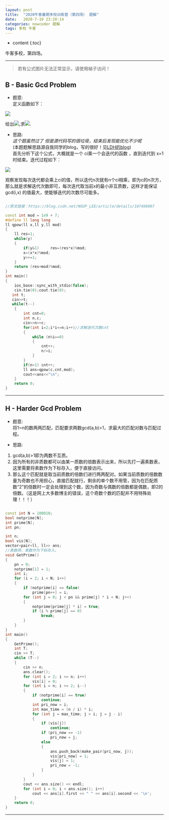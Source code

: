 ```yaml
---
layout: post
title:  "2020牛客暑期多校训练营（第四场） 题解"
date:   2020-7-19 23:20:14
categories: nowcoder 题解
tags: 多校 牛客 
---
```


* content
{:toc}

牛客多校，第四场。



---

> 若有公式图片无法正常显示，请使用梯子访问！


## B - Basic Gcd Problem


* 题意:  
定义函数如下：  
<img src="https://www.nowcoder.com/equation?tex=%5Cbegin%7Balign%7D%0Af_c(x)%26%3D%5Cmax_%7Bi%3D1%20%5Cdots%20x-1%7D%20c%20%5Ccdot%20f_c(%5Cgcd(i%2C%20x))%20%26%20x%20%3E%201%5C%5C%0Af_c(x)%26%3D1%20%26%20x%3D1%0A%5Cend%7Balign%7D">  

给出<img src="https://latex.codecogs.com/svg.latex?(n_i,c_i)">,求<img src="https://latex.codecogs.com/svg.latex?f_c_i(n_i)\pmod{10^9+7}">.


* 思路:  
*这个题虽然过了 但是源代码写的很垃圾，结束后发现能优化不少呢*  
(本题题解思路源自我同学的blog，写的很好！见[LDH的blog](https://blog.csdn.net/NGUP_LEE/article/details/107498007))  
首先分析下这个公式，大概就是一个 ci乘一个会迭代的函数 ，直到迭代到 x=1 时结束。迭代过程如下：  
<img src="https://img-blog.csdnimg.cn/20200721203538600.png?x-oss-process=image/watermark,type_ZmFuZ3poZW5naGVpdGk,shadow_10,text_aHR0cHM6Ly9ibG9nLmNzZG4ubmV0L05HVVBfTEVF,size_16,color_FFFFFF,t_70">  

观察发现每次迭代都会乘上ci的值，所以迭代n次就有n个ci相乘，即为c的n次方，那么就是求解迭代次数即可，每次迭代取当前x的最小非互质数，这样才能保证 gcd(i,x) 的值最大，使能够迭代的次数尽可能多。

```c++

//原文链接：https://blog.csdn.net/NGUP_LEE/article/details/107498007

const int mod = 1e9 + 7;
#define ll long long
ll qpow(ll x,ll y,ll mod)
{
    ll res=1;
    while(y)
    {
        if(y&1)     res=(res*x)%mod;
        x=(x*x)%mod;
        y>>=1;
    }
    return (res+mod)%mod;
}
int main()
{
    ios_base::sync_with_stdio(false);
    cin.tie(0);cout.tie(0);
   int t;
   cin>>t; 
   while(t--)
    {
        int cnt=0;
        int n,c;
        cin>>n>>c;
        for(int i=2;i*i<=n;i++)//求解迭代次数cnt
        {
            while (n%i==0)
            {
                cnt++;
                n/=i;
            } 
        }
        if(n>1) cnt++;
        ll ans=qpow(c,cnt,mod);
        cout<<ans<<"\n"; 
    }
    return 0;  
}

```

---


## H - Harder Gcd Problem


* 题意:  
将1~n的数两两匹配，匹配要求两数gcd(a,b)>1，求最大的匹配对数与匹配过程。


* 思路:  
1. gcd(a,b)>1即为两数不互质。
2. 因为所有的非质数都可以由某一质数的倍数表示出来，所以先打一遍素数表，这里需要将素数作为下标存入，便于直接访问。
3. 那么这个匹配就是取当前质数的倍数们进行两两配对。如果当前质数的倍数数量为奇数也不用担心，直接匹配就行，剩余的单个数不用管，因为在匹配质数“2”的倍数时一定会处理到这个数，因为奇数与偶数的倍数都是偶数，即2的倍数。（这是网上大多数博主的错误，这个奇数个数的匹配并不用特殊处理！！！）


```c++

const int N = 100010;
bool notprime[N];
int prime[N];
int pn;

int n;
bool vis[N];
vector<pair<ll, ll>> ans;
//素数筛，素数作为下标存入。
void GetPrime()
{
    pn = 0;
    notprime[1] = 1;
    int i;
    for (i = 2; i < N; i++)
    {
        if (notprime[i] == false)
            prime[pn++] = i;
        for (int j = 0; j < pn && prime[j] * i < N; j++)
        {
            notprime[prime[j] * i] = true;
            if (i % prime[j] == 0)
                break;
        }
    }
}
int main()
{
    GetPrime();
    int T;
    cin >> T;
    while (T--)
    {
        cin >> n;
        ans.clear();
        for (int i = 2; i <= n; i++)
            vis[i] = 0;
        for (int i = n; i >= 2; i--)
        {
            if (notprime[i] == true)
                continue;
            int pri_now = i;
            int max_time = (n / i) * i;
            for (int j = max_time; j > i; j = j - i)
            {
                if (vis[j])
                    continue;
                if (pri_now == -1)
                    pri_now = j;
                else
                {
                    ans.push_back(make_pair(pri_now, j));
                    vis[pri_now] = 1;
                    vis[j] = 1;
                    pri_now = -1;
                }
            }
        }
        cout << ans.size() << endl;
        for (int i = 0; i < ans.size(); i++)
            cout << ans[i].first << " " << ans[i].second << '\n';
    }
    return 0;
}


```

---
